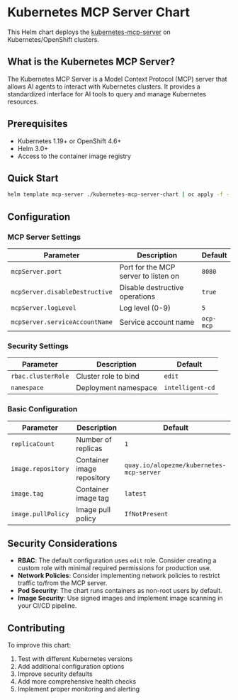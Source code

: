 # Kubernetes MCP Server Chart

This Helm chart deploys the [kubernetes-mcp-server](https://github.com/containers/kubernetes-mcp-server) on Kubernetes/OpenShift clusters.

## What is the Kubernetes MCP Server?

The Kubernetes MCP Server is a Model Context Protocol (MCP) server that allows AI agents to interact with Kubernetes clusters. It provides a standardized interface for AI tools to query and manage Kubernetes resources.

## Prerequisites

- Kubernetes 1.19+ or OpenShift 4.6+
- Helm 3.0+
- Access to the container image registry

## Quick Start

```bash
helm template mcp-server ./kubernetes-mcp-server-chart | oc apply -f -
```

## Configuration

### MCP Server Settings

| Parameter | Description | Default |
|-----------|-------------|---------|
| `mcpServer.port` | Port for the MCP server to listen on | `8080` |
| `mcpServer.disableDestructive` | Disable destructive operations | `true` |
| `mcpServer.logLevel` | Log level (0-9) | `5` |
| `mcpServer.serviceAccountName` | Service account name | `ocp-mcp` |

### Security Settings

| Parameter | Description | Default |
|-----------|-------------|---------|
| `rbac.clusterRole` | Cluster role to bind | `edit` |
| `namespace` | Deployment namespace | `intelligent-cd` |

### Basic Configuration

| Parameter | Description | Default |
|-----------|-------------|---------|
| `replicaCount` | Number of replicas | `1` |
| `image.repository` | Container image repository | `quay.io/alopezme/kubernetes-mcp-server` |
| `image.tag` | Container image tag | `latest` |
| `image.pullPolicy` | Image pull policy | `IfNotPresent` |


## Security Considerations

- **RBAC**: The default configuration uses `edit` role. Consider creating a custom role with minimal required permissions for production use.
- **Network Policies**: Consider implementing network policies to restrict traffic to/from the MCP server.
- **Pod Security**: The chart runs containers as non-root users by default.
- **Image Security**: Use signed images and implement image scanning in your CI/CD pipeline.

## Contributing

To improve this chart:

1. Test with different Kubernetes versions
2. Add additional configuration options
3. Improve security defaults
4. Add more comprehensive health checks
5. Implement proper monitoring and alerting
